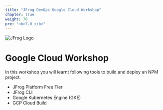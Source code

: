 ```yaml
---
title: "JFrog DevOps Google Cloud Workshop"
chapter: true
weight: 70
pre: "<b>7.0 </b>"
---
```


![JFrog Logo](/images/jfrog-logo.png) 
# Google Cloud Workshop

In this workshop you will learnt following tools to build and deploy an NPM project.
- JFrog Platform Free Tier
- JFrog CLI
- Google Kubernetes Engine (GKE)
- GCP Cloud Build

